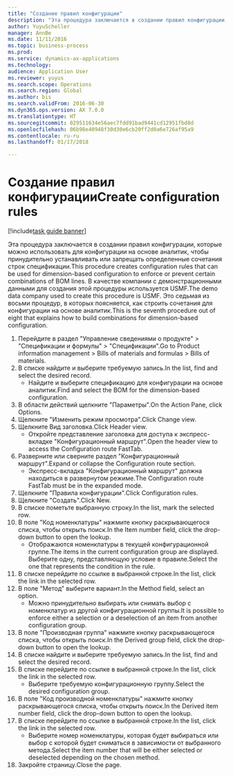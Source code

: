 ```yaml
--- 
title: "Создание правил конфигурации"
description: "Эта процедура заключается в создании правил конфигурации, которые можно использовать для конфигурации на основе аналитик, чтобы принудительно устанавливать или запрещать определенные сочетания строк спецификации."
author: YuyuScheller
manager: AnnBe
ms.date: 11/11/2016
ms.topic: business-process
ms.prod: 
ms.service: dynamics-ax-applications
ms.technology: 
audience: Application User
ms.reviewer: yuyus
ms.search.scope: Operations
ms.search.region: Global
ms.author: bis
ms.search.validFrom: 2016-06-30
ms.dyn365.ops.version: AX 7.0.0
ms.translationtype: HT
ms.sourcegitcommit: 029511634e56aec7fdd91bad9441cd12951fbd8d
ms.openlocfilehash: 06b98e40948f30d30e6cb20ff2d0a6e726af95a9
ms.contentlocale: ru-ru
ms.lasthandoff: 01/17/2018

---
```

# <a name="create-configuration-rules"></a><span data-ttu-id="e0c55-103">Создание правил конфигурации</span><span class="sxs-lookup"><span data-stu-id="e0c55-103">Create configuration rules</span></span>

[!include[task guide banner](../../includes/task-guide-banner.md)]

<span data-ttu-id="e0c55-104">Эта процедура заключается в создании правил конфигурации, которые можно использовать для конфигурации на основе аналитик, чтобы принудительно устанавливать или запрещать определенные сочетания строк спецификации.</span><span class="sxs-lookup"><span data-stu-id="e0c55-104">This procedure creates configuration rules that can be used for dimension-based configuration to enforce or prevent certain combinations of BOM lines.</span></span> <span data-ttu-id="e0c55-105">В качестве компании с демонстрационными данными для создания этой процедуры используется USMF.</span><span class="sxs-lookup"><span data-stu-id="e0c55-105">The demo data company used to create this procedure is USMF.</span></span> <span data-ttu-id="e0c55-106">Это седьмая из восьми процедур, в которых поясняется, как строить сочетания для конфигурации на основе аналитик.</span><span class="sxs-lookup"><span data-stu-id="e0c55-106">This is the seventh procedure out of eight that explains how to build combinations for dimension-based configuration.</span></span>

1. <span data-ttu-id="e0c55-107">Перейдите в раздел "Управление сведениями о продукте" > "Спецификации и формулы" > "Спецификации".</span><span class="sxs-lookup"><span data-stu-id="e0c55-107">Go to Product information management > Bills of materials and formulas > Bills of materials.</span></span>
2. <span data-ttu-id="e0c55-108">В списке найдите и выберите требуемую запись.</span><span class="sxs-lookup"><span data-stu-id="e0c55-108">In the list, find and select the desired record.</span></span>
    * <span data-ttu-id="e0c55-109">Найдите и выберите спецификацию для конфигурации на основе аналитик.</span><span class="sxs-lookup"><span data-stu-id="e0c55-109">Find and select the BOM for the dimension-based configuration.</span></span>  
3. <span data-ttu-id="e0c55-110">В области действий щелкните "Параметры".</span><span class="sxs-lookup"><span data-stu-id="e0c55-110">On the Action Pane, click Options.</span></span>
4. <span data-ttu-id="e0c55-111">Щелкните "Изменить режим просмотра".</span><span class="sxs-lookup"><span data-stu-id="e0c55-111">Click Change view.</span></span>
5. <span data-ttu-id="e0c55-112">Щелкните Вид заголовка.</span><span class="sxs-lookup"><span data-stu-id="e0c55-112">Click Header view.</span></span>
    * <span data-ttu-id="e0c55-113">Откройте представление заголовка для доступа к экспресс-вкладке "Конфигурационный маршрут".</span><span class="sxs-lookup"><span data-stu-id="e0c55-113">Open the header view to access the Configuration route FastTab.</span></span>  
6. <span data-ttu-id="e0c55-114">Разверните или сверните раздел "Конфигурационный маршрут".</span><span class="sxs-lookup"><span data-stu-id="e0c55-114">Expand or collapse the Configuration route section.</span></span>
    * <span data-ttu-id="e0c55-115">Экспресс-вкладка "Конфигурационный маршрут" должна находиться в развернутом режиме.</span><span class="sxs-lookup"><span data-stu-id="e0c55-115">The Configuration route FastTab must be in the expanded mode.</span></span>  
7. <span data-ttu-id="e0c55-116">Щелкните "Правила конфигурации".</span><span class="sxs-lookup"><span data-stu-id="e0c55-116">Click Configuration rules.</span></span>
8. <span data-ttu-id="e0c55-117">Щелкните "Создать".</span><span class="sxs-lookup"><span data-stu-id="e0c55-117">Click New.</span></span>
9. <span data-ttu-id="e0c55-118">В списке пометьте выбранную строку.</span><span class="sxs-lookup"><span data-stu-id="e0c55-118">In the list, mark the selected row.</span></span>
10. <span data-ttu-id="e0c55-119">В поле "Код номенклатуры" нажмите кнопку раскрывающегося списка, чтобы открыть поиск.</span><span class="sxs-lookup"><span data-stu-id="e0c55-119">In the Item number field, click the drop-down button to open the lookup.</span></span>
    * <span data-ttu-id="e0c55-120">Отображаются номенклатуры в текущей конфигурационной группе.</span><span class="sxs-lookup"><span data-stu-id="e0c55-120">The items in the current configuration group are displayed.</span></span> <span data-ttu-id="e0c55-121">Выберите одну, представляющую условие в правиле.</span><span class="sxs-lookup"><span data-stu-id="e0c55-121">Select the one that represents the condition in the rule.</span></span>  
11. <span data-ttu-id="e0c55-122">В списке перейдите по ссылке в выбранной строке.</span><span class="sxs-lookup"><span data-stu-id="e0c55-122">In the list, click the link in the selected row.</span></span>
12. <span data-ttu-id="e0c55-123">В поле "Метод" выберите вариант.</span><span class="sxs-lookup"><span data-stu-id="e0c55-123">In the Method field, select an option.</span></span>
    * <span data-ttu-id="e0c55-124">Можно принудительно выбирать или снимать выбор с номенклатур из другой конфигурационной группы.</span><span class="sxs-lookup"><span data-stu-id="e0c55-124">It is possible to enforce either a selection or a deselection of an item from another configuration group.</span></span>  
13. <span data-ttu-id="e0c55-125">В поле "Производная группа" нажмите кнопку раскрывающегося списка, чтобы открыть поиск.</span><span class="sxs-lookup"><span data-stu-id="e0c55-125">In the Derived group field, click the drop-down button to open the lookup.</span></span>
14. <span data-ttu-id="e0c55-126">В списке найдите и выберите требуемую запись.</span><span class="sxs-lookup"><span data-stu-id="e0c55-126">In the list, find and select the desired record.</span></span>
15. <span data-ttu-id="e0c55-127">В списке перейдите по ссылке в выбранной строке.</span><span class="sxs-lookup"><span data-stu-id="e0c55-127">In the list, click the link in the selected row.</span></span>
    * <span data-ttu-id="e0c55-128">Выберите требуемую конфигурационную группу.</span><span class="sxs-lookup"><span data-stu-id="e0c55-128">Select the desired configuration group.</span></span>  
16. <span data-ttu-id="e0c55-129">В поле "Код производной номенклатуры" нажмите кнопку раскрывающегося списка, чтобы открыть поиск.</span><span class="sxs-lookup"><span data-stu-id="e0c55-129">In the Derived item number field, click the drop-down button to open the lookup.</span></span>
17. <span data-ttu-id="e0c55-130">В списке перейдите по ссылке в выбранной строке.</span><span class="sxs-lookup"><span data-stu-id="e0c55-130">In the list, click the link in the selected row.</span></span>
    * <span data-ttu-id="e0c55-131">Выберите номер номенклатуры, которая будет выбираться или выбор с которой будет сниматься в зависимости от выбранного метода.</span><span class="sxs-lookup"><span data-stu-id="e0c55-131">Select the item number that will be either selected or deselected depending on the chosen method.</span></span>  
18. <span data-ttu-id="e0c55-132">Закройте страницу.</span><span class="sxs-lookup"><span data-stu-id="e0c55-132">Close the page.</span></span>


